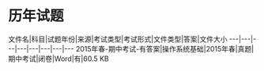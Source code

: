 # 历年试题

文件名|科目|试题年份|来源|考试类型|考试形式|文件类型|答案|文件大小
---|---|---|---|---|---|---|---
2015年春-期中考试-有答案|操作系统基础|2015年春|真题|期中考试|闭卷|Word|有|60.5 KB
